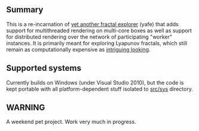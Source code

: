 Summary
------

This is a re-incarnation of [yet another fractal explorer](http://swapped.cc/yafe) (yafe)
that adds support for multithreaded rendering on multi-core 
boxes as well as support for distributed rendering over the 
network of participating "worker" instances. It is primarily 
meant for exploring Lyapunov fractals, which still remain as 
computationally expensive as [intriguing looking](http://swapped.cc/content/yafe/img/lyapunov-2048-thumb-bw.png).

Supported systems
------

Currently builds on Windows (under Visual Studio 2010), but
the code is kept portable with all platform-dependent stuff
isolated to [src/sys](https://github.com/apankrat/yafe2/tree/master/src/sys) directory.

WARNING
------

A weekend pet project. Work very much in progress.


